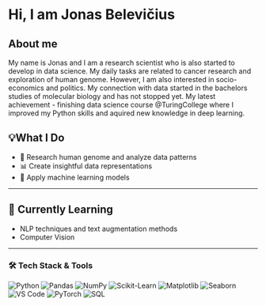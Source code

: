 # Hi, I am Jonas Belevičius

## About me

My name is Jonas and I am a research scientist who is also started to develop in data science. My daily tasks are related to cancer research and exploration of human genome. However, I am also interested in socio-economics and politics. My connection with data started in the bachelors studies of molecular biology and has not stopped yet. My latest achievement - finishing data science course @TuringCollege where I improved my Python skills and aquired new knowledge in deep learning.

## 💡What I Do

- 🔬 Research human genome and analyze data patterns
- 📊 Create insightful data representations
- 🤖 Apply machine learning models

---

## 🌱 Currently Learning

- NLP techniques and text augmentation methods
- Computer Vision

---

### 🛠️ Tech Stack & Tools

![Python](https://img.shields.io/badge/Python-3776AB?style=flat-square&logo=python&logoColor=white)
![Pandas](https://img.shields.io/badge/Pandas-150458?style=flat-square&logo=pandas&logoColor=white)
![NumPy](https://img.shields.io/badge/NumPy-013243?style=flat-square&logo=numpy&logoColor=white)
![Scikit-Learn](https://img.shields.io/badge/Scikit--Learn-F7931E?style=flat-square&logo=scikit-learn&logoColor=white)
![Matplotlib](https://img.shields.io/badge/Matplotlib-11557C?style=flat-square&logo=plotly&logoColor=white)
![Seaborn](https://img.shields.io/badge/Seaborn-4C8CBF?style=flat-square&logo=python&logoColor=white)  
![VS Code](https://img.shields.io/badge/VS_Code-007ACC?style=flat-square&logo=visual-studio-code&logoColor=white)
![PyTorch](https://img.shields.io/badge/PyTorch-EE4C2C?style=flat-square&logo=pytorch&logoColor=white)
![SQL](https://img.shields.io/badge/SQL-4479A1?style=flat-square&logo=postgresql&logoColor=white)
